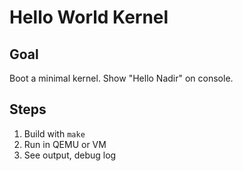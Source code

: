 # Hello World Kernel

## Goal
Boot a minimal kernel. Show "Hello Nadir" on console.

## Steps
1. Build with `make`
2. Run in QEMU or VM
3. See output, debug log
